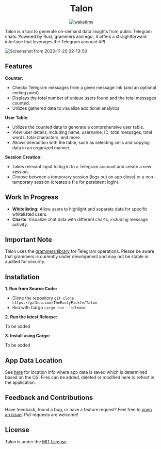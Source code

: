<div align="center"><h1>Talon</h1></div>
<div align="center">
<a href="https://wakatime.com/badge/github/TheRustyPickle/Talon"><img src="https://wakatime.com/badge/github/TheRustyPickle/Talon.svg" alt="wakatime"></a>
</div>

Talon is a tool to generate on-demand data insights from public Telegram chats. Powered by Rust, grammers and egui, it offers a straightforward interface that leverages the Telegram account API.

![Screenshot from 2023-11-20 22-13-50](https://github.com/TheRustyPickle/Talon/assets/35862475/195256c9-b962-4a64-9189-696203f724fb)

## Features

**Counter:**

- Checks Telegram messages from a given message link (and an optional ending point).
- Displays the total number of unique users found and the total messages counted.
- Utilizes gathered data to visualize additional analytics.

**User Table:**

- Utilizes the counted data to generate a comprehensive user table.
- View user details, including name, username, ID, total messages, total words, total characters, and more.
- Allows interaction with the table, such as selecting cells and copying data in an organized manner.

**Session Creation:**

- Takes relevant input to log in to a Telegram account and create a new session.
- Choose between a temporary session (logs out on app close) or a non-temporary session (creates a file for persistent login).

## Work In Progress

- **Whitelisting**: Allow users to highlight and separate data for specific whitelisted users.
- **Charts**: Visualize chat data with different charts, including message activity.

## Important Note

Talon uses the [grammers library](https://github.com/lonami/grammers) for Telegram operations. Please be aware that grammers is currently under development and may not be stable or audited for security.

## Installation

**1. Run from Source Code:**

- Clone the repository `git clone https://github.com/TheRustyPickle/Talon`
- Run with Cargo `cargo run --release`

**2. Run the latest Release:**

To be added

**3. Install using Cargo:**

To be added

## App Data Location

See [here](https://docs.rs/dirs/latest/dirs/fn.data_local_dir.html) for location info where app data is saved which is determined based on the OS. Files can be added, deleted or modified here to reflect in the application.

## Feedback and Contributions

Have feedback, found a bug, or have a feature request? Feel free to [open an issue](https://github.com/TheRustyPickle/Talon/issues/new). Pull requests are welcome!

## License

Talon is under the [MIT License](LICENSE).
